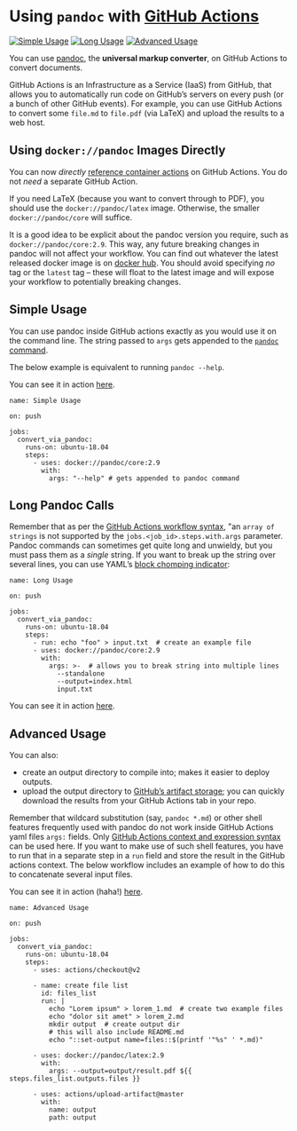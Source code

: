 Using `pandoc` with [GitHub Actions](https://github.com/features/actions)
=========================================================================

[![Simple Usage](https://github.com/maxheld83/pandoc-example/workflows/Simple%20Usage/badge.svg)](https://github.com/maxheld83/pandoc-example/actions) [![Long Usage](https://github.com/maxheld83/pandoc-example/workflows/Long%20Usage/badge.svg)](https://github.com/maxheld83/pandoc-example/actions) [![Advanced Usage](https://github.com/maxheld83/pandoc-example/workflows/Advanced%20Usage/badge.svg)](https://github.com/maxheld83/pandoc-example/actions)

You can use [pandoc](https://pandoc.org/), the **universal markup converter**, on GitHub Actions to convert documents.

GitHub Actions is an Infrastructure as a Service (IaaS) from GitHub, that allows you to automatically run code on GitHub’s servers on every push (or a bunch of other GitHub events). For example, you can use GitHub Actions to convert some `file.md` to `file.pdf` (via LaTeX) and upload the results to a web host.

Using `docker://pandoc` Images Directly
---------------------------------------

You can now *directly* [reference container actions](https://help.github.com/en/actions/automating-your-workflow-with-github-actions/configuring-a-workflow#referencing-a-container-on-docker-hub) on GitHub Actions. You do not *need* a separate GitHub Action.

If you need LaTeX (because you want to convert through to PDF), you should use the `docker://pandoc/latex` image. Otherwise, the smaller `docker://pandoc/core` will suffice.

It is a good idea to be explicit about the pandoc version you require, such as `docker://pandoc/core:2.9`. This way, any future breaking changes in pandoc will not affect your workflow. You can find out whatever the latest released docker image is on [docker hub](https://hub.docker.com/r/pandoc/core/tags). You should avoid specifying *no* tag or the `latest` tag – these will float to the latest image and will expose your workflow to potentially breaking changes.

Simple Usage
------------

You can use pandoc inside GitHub actions exactly as you would use it on the command line. The string passed to `args` gets appended to the [`pandoc` command](https://pandoc.org/MANUAL.html).

The below example is equivalent to running `pandoc --help`.

You can see it in action [here](http://github.com/maxheld83/pandoc-example).

    name: Simple Usage

    on: push

    jobs:
      convert_via_pandoc:
        runs-on: ubuntu-18.04
        steps:
          - uses: docker://pandoc/core:2.9
            with:
              args: "--help" # gets appended to pandoc command

Long Pandoc Calls
-----------------

Remember that as per the [GitHub Actions workflow syntax](https://help.github.com/en/actions/automating-your-workflow-with-github-actions/workflow-syntax-for-github-actions#jobsjob_idstepswithargs), "an `array of strings` is not supported by the `jobs.<job_id>.steps.with.args` parameter. Pandoc commands can sometimes get quite long and unwieldy, but you must pass them as a *single* string. If you want to break up the string over several lines, you can use YAML’s [block chomping indicator](http://www.yaml.org/spec/1.2/spec.html#id2794534):

    name: Long Usage

    on: push

    jobs:
      convert_via_pandoc:
        runs-on: ubuntu-18.04
        steps:
          - run: echo "foo" > input.txt  # create an example file
          - uses: docker://pandoc/core:2.9
            with:
              args: >-  # allows you to break string into multiple lines
                --standalone
                --output=index.html
                input.txt

You can see it in action [here](http://github.com/maxheld83/pandoc-example).

Advanced Usage
--------------

You can also:

-   create an output directory to compile into; makes it easier to deploy outputs.
-   upload the output directory to [GitHub’s artifact storage](https://help.github.com/en/articles/managing-a-workflow-run#downloading-logs-and-artifacts); you can quickly download the results from your GitHub Actions tab in your repo.

Remember that wildcard substitution (say, `pandoc *.md`) or other shell features frequently used with pandoc do not work inside GitHub Actions yaml files `args:` fields. Only [GitHub Actions context and expression syntax](https://help.github.com/en/actions/reference/context-and-expression-syntax-for-github-actions) can be used here. If you want to make use of such shell features, you have to run that in a separate step in a `run` field and store the result in the GitHub actions context. The below workflow includes an example of how to do this to concatenate several input files.

You can see it in action (haha!) [here](http://github.com/maxheld83/pandoc-example).

    name: Advanced Usage

    on: push

    jobs:
      convert_via_pandoc:
        runs-on: ubuntu-18.04
        steps:
          - uses: actions/checkout@v2

          - name: create file list
            id: files_list
            run: |
              echo "Lorem ipsum" > lorem_1.md  # create two example files
              echo "dolor sit amet" > lorem_2.md
              mkdir output  # create output dir
              # this will also include README.md
              echo "::set-output name=files::$(printf '"%s" ' *.md)"

          - uses: docker://pandoc/latex:2.9
            with:
              args: --output=output/result.pdf ${{ steps.files_list.outputs.files }}
              
          - uses: actions/upload-artifact@master
            with:
              name: output
              path: output
